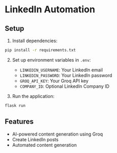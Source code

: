 # LinkedIn Automation

## Setup

1. Install dependencies:
```bash
pip install -r requirements.txt
```

2. Set up environment variables in `.env`:
   - `LINKEDIN_USERNAME`: Your LinkedIn email
   - `LINKEDIN_PASSWORD`: Your LinkedIn password
   - `GROQ_API_KEY`: Your Groq API key
   - `COMPANY_ID`: Optional LinkedIn Company ID

3. Run the application:
```bash
flask run
```

## Features
- AI-powered content generation using Groq
- Create LinkedIn posts
- Automated content generation